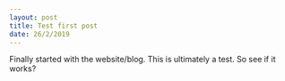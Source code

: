 ```yaml
---
layout: post
title: Test first post
date: 26/2/2019
---
```



Finally started with the website/blog. This is ultimately a test. So see if it works?

